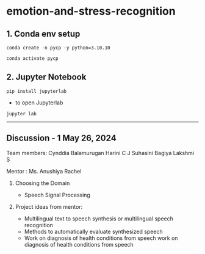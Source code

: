 # emotion-and-stress-recognition

## 1. Conda env setup 

```
conda create -n pycp -y python=3.10.10             
```

```
conda activate pycp
``` 

## 2. Jupyter Notebook 

```
pip install jupyterlab
```
- to open Jupyterlab 

```
jupyter lab
```



-----------------------------------------
Discussion - 1    May 26, 2024
-----------------------------------------
Team members: 
    Cynddia Balamurugan 
    Harini C J 
    Suhasini 
    Bagiya Lakshmi S

Mentor :  Ms. Anushiya Rachel 

1. Choosing the Domain 
    - Speech Signal Processing 

2. Project ideas from mentor: 
    - Multilingual text to speech synthesis or multilingual speech recognition 
    - Methods to automatically evaluate synthesized speech
    - Work on diagnosis of health conditions from speech
work on diagnosis of health conditions from speech

